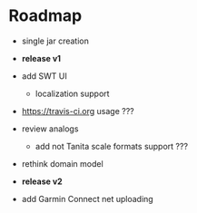 Roadmap
=======

* single jar creation  
* **release v1**

* add SWT UI
    * localization support
* https://travis-ci.org usage ???     
* review analogs
    * add not Tanita scale formats support ???
* rethink domain model    
* **release v2**

* add Garmin Connect net uploading